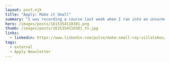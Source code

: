 ```yaml
---
layout: post.njk
title: "Apply: Make it Small"
summary: "I was recording a course last week when I ran into an unsurmountable problem. You know the type where you think: I have no idea why this isn't working or how to solve this. Being an experienced moron, I did what I always do. Sleep on it. Which doesn't exactly make the problem go away, but I know that at that point, what I really need is a break."
hero: /images/posts/1615354110381.png
thumb: /images/posts/1615354110381_tn.jpg
links:
  - linkedin: https://www.linkedin.com/pulse/make-small-ray-villalobos/
tags:
  - external
  - Apply Newsletter
---
```

